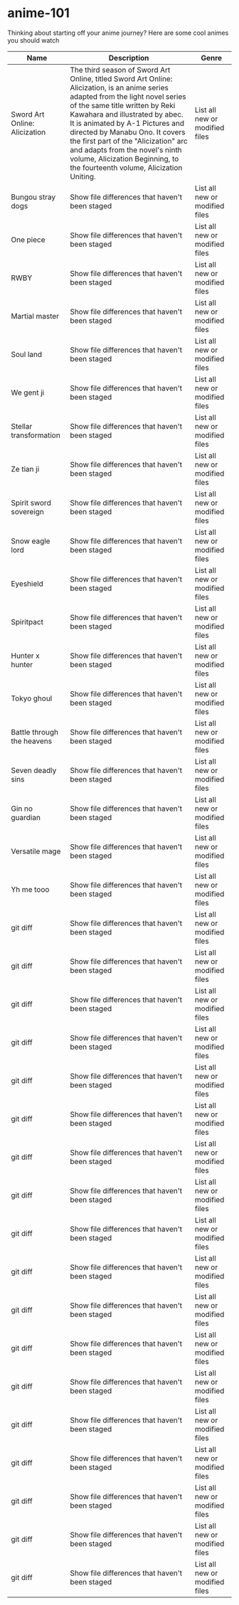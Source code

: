 # anime-101
Thinking about starting off your anime journey? Here are some cool animes you should watch

| Name | Description | Genre |
| --- | --- | --- |
| Sword Art Online: Alicization | The third season of Sword Art Online, titled Sword Art Online: Alicization, is an anime series adapted from the light novel series of the same title written by Reki Kawahara and illustrated by abec. It is animated by A-1 Pictures and directed by Manabu Ono. It covers the first part of the "Alicization" arc and adapts from the novel's ninth volume, Alicization Beginning, to the fourteenth volume, Alicization Uniting. | List all new or modified files |
| Bungou stray dogs | Show file differences that haven't been staged | List all new or modified files |
| One piece | Show file differences that haven't been staged | List all new or modified files |
| RWBY | Show file differences that haven't been staged | List all new or modified files |
| Martial master | Show file differences that haven't been staged | List all new or modified files |
| Soul land | Show file differences that haven't been staged | List all new or modified files |
| We gent ji | Show file differences that haven't been staged | List all new or modified files |
| Stellar transformation | Show file differences that haven't been staged | List all new or modified files |
| Ze tian ji | Show file differences that haven't been staged | List all new or modified files |
| Spirit sword sovereign | Show file differences that haven't been staged | List all new or modified files |
| Snow eagle lord | Show file differences that haven't been staged | List all new or modified files |
| Eyeshield | Show file differences that haven't been staged | List all new or modified files |
| Spiritpact | Show file differences that haven't been staged | List all new or modified files |
| Hunter x hunter | Show file differences that haven't been staged | List all new or modified files |
| Tokyo ghoul | Show file differences that haven't been staged | List all new or modified files |
| Battle through the heavens | Show file differences that haven't been staged | List all new or modified files |
| Seven deadly sins | Show file differences that haven't been staged | List all new or modified files |
| Gin no guardian | Show file differences that haven't been staged | List all new or modified files |
| Versatile mage | Show file differences that haven't been staged | List all new or modified files |
| Yh me tooo | Show file differences that haven't been staged | List all new or modified files |
| git diff | Show file differences that haven't been staged | List all new or modified files |
| git diff | Show file differences that haven't been staged | List all new or modified files |
| git diff | Show file differences that haven't been staged | List all new or modified files |
| git diff | Show file differences that haven't been staged | List all new or modified files |
| git diff | Show file differences that haven't been staged | List all new or modified files |
| git diff | Show file differences that haven't been staged | List all new or modified files |
| git diff | Show file differences that haven't been staged | List all new or modified files |
| git diff | Show file differences that haven't been staged | List all new or modified files |
| git diff | Show file differences that haven't been staged | List all new or modified files |
| git diff | Show file differences that haven't been staged | List all new or modified files |
| git diff | Show file differences that haven't been staged | List all new or modified files |
| git diff | Show file differences that haven't been staged | List all new or modified files |
| git diff | Show file differences that haven't been staged | List all new or modified files |
| git diff | Show file differences that haven't been staged | List all new or modified files |
| git diff | Show file differences that haven't been staged | List all new or modified files |
| git diff | Show file differences that haven't been staged | List all new or modified files |
| git diff | Show file differences that haven't been staged | List all new or modified files |
| git diff | Show file differences that haven't been staged | List all new or modified files |